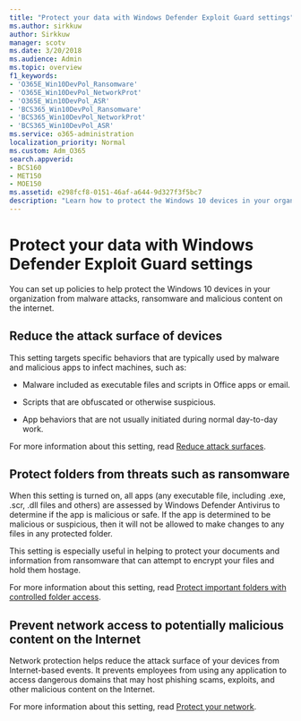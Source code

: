 ```yaml
---
title: "Protect your data with Windows Defender Exploit Guard settings"
ms.author: sirkkuw
author: Sirkkuw
manager: scotv
ms.date: 3/20/2018
ms.audience: Admin
ms.topic: overview
f1_keywords:
- 'O365E_Win10DevPol_Ransomware'
- 'O365E_Win10DevPol_NetworkProt'
- 'O365E_Win10DevPol_ASR'
- 'BCS365_Win10DevPol_Ransomware'
- 'BCS365_Win10DevPol_NetworkProt'
- 'BCS365_Win10DevPol_ASR'
ms.service: o365-administration
localization_priority: Normal
ms.custom: Adm_O365
search.appverid:
- BCS160
- MET150
- MOE150
ms.assetid: e298fcf8-0151-46af-a644-9d327f3f5bc7
description: "Learn how to protect the Windows 10 devices in your organization from malware attacks, ransomware and malicious content on the internet."
---
```


# Protect your data with Windows Defender Exploit Guard settings

You can set up policies to help protect the Windows 10 devices in your organization from malware attacks, ransomware and malicious content on the internet.
  
## Reduce the attack surface of devices

This setting targets specific behaviors that are typically used by malware and malicious apps to infect machines, such as:
  
- Malware included as executable files and scripts in Office apps or email.
    
- Scripts that are obfuscated or otherwise suspicious.
    
- App behaviors that are not usually initiated during normal day-to-day work.
    
For more information about this setting, read [Reduce attack surfaces](https://go.microsoft.com/fwlink/?linkid=870417).
  
## Protect folders from threats such as ransomware

When this setting is turned on, all apps (any executable file, including .exe, .scr, .dll files and others) are assessed by Windows Defender Antivirus to determine if the app is malicious or safe. If the app is determined to be malicious or suspicious, then it will not be allowed to make changes to any files in any protected folder.
  
This setting is especially useful in helping to protect your documents and information from ransomware that can attempt to encrypt your files and hold them hostage.
  
For more information about this setting, read [Protect important folders with controlled folder access](https://go.microsoft.com/fwlink/?linkid=870418).
  
## Prevent network access to potentially malicious content on the Internet

Network protection helps reduce the attack surface of your devices from Internet-based events. It prevents employees from using any application to access dangerous domains that may host phishing scams, exploits, and other malicious content on the Internet.
  
For more information about this setting, read [Protect your network](https://go.microsoft.com/fwlink/?linkid=870419).
  

